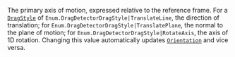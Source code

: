 The primary axis of motion, expressed relative to the reference frame. For
a [`DragStyle`](https://create.roblox.com/docs/reference/engine/classes/DragDetector#DragStyle) of
`Enum.DragDetectorDragStyle|TranslateLine`, the direction of translation;
for `Enum.DragDetectorDragStyle|TranslatePlane`, the normal to the plane
of motion; for `Enum.DragDetectorDragStyle|RotateAxis`, the axis of 1D
rotation. Changing this value automatically updates
[`Orientation`](https://create.roblox.com/docs/reference/engine/classes/DragDetector#Orientation) and vice versa.